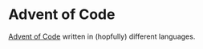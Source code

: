 # Advent of Code

[Advent of Code](https://adventofcode.com/) written in (hopfully) different languages.
